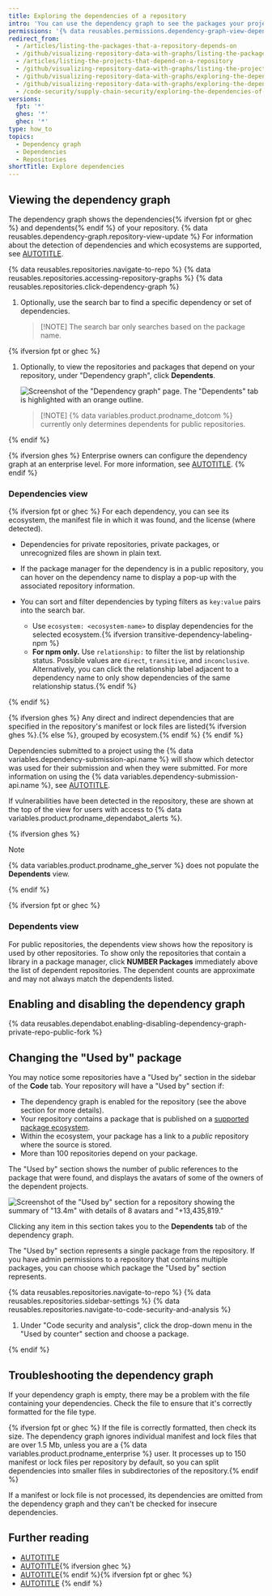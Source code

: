 ```yaml
---
title: Exploring the dependencies of a repository
intro: 'You can use the dependency graph to see the packages your project depends on{% ifversion fpt or ghec %} and the repositories that depend on it{% endif %}. In addition, you can see any vulnerabilities detected in its dependencies.'
permissions: '{% data reusables.permissions.dependency-graph-view-dependencies %}'
redirect_from:
  - /articles/listing-the-packages-that-a-repository-depends-on
  - /github/visualizing-repository-data-with-graphs/listing-the-packages-that-a-repository-depends-on
  - /articles/listing-the-projects-that-depend-on-a-repository
  - /github/visualizing-repository-data-with-graphs/listing-the-projects-that-depend-on-a-repository
  - /github/visualizing-repository-data-with-graphs/exploring-the-dependencies-and-dependents-of-a-repository
  - /github/visualizing-repository-data-with-graphs/exploring-the-dependencies-of-a-repository
  - /code-security/supply-chain-security/exploring-the-dependencies-of-a-repository
versions:
  fpt: '*'
  ghes: '*'
  ghec: '*'
type: how_to
topics:
  - Dependency graph
  - Dependencies
  - Repositories
shortTitle: Explore dependencies
---
```


## Viewing the dependency graph

The dependency graph shows the dependencies{% ifversion fpt or ghec %} and dependents{% endif %} of your repository.  {% data reusables.dependency-graph.repository-view-update %} For information about the detection of dependencies and which ecosystems are supported, see [AUTOTITLE](/code-security/supply-chain-security/understanding-your-software-supply-chain/dependency-graph-supported-package-ecosystems).

{% data reusables.repositories.navigate-to-repo %}
{% data reusables.repositories.accessing-repository-graphs %}
{% data reusables.repositories.click-dependency-graph %}
1. Optionally, use the search bar to find a specific dependency or set of dependencies.

   >[!NOTE] The search bar only searches based on the package name.

{% ifversion fpt or ghec %}

1. Optionally, to view the repositories and packages that depend on your repository, under "Dependency graph", click **Dependents**.

   ![Screenshot of the "Dependency graph" page. The "Dependents" tab is highlighted with an orange outline.](/assets/images/help/graphs/dependency-graph-dependents-tab.png)

   >[!NOTE] {% data variables.product.prodname_dotcom %} currently only determines dependents for public repositories.

{% endif %}

{% ifversion ghes %}
Enterprise owners can configure the dependency graph at an enterprise level. For more information, see [AUTOTITLE](/admin/code-security/managing-supply-chain-security-for-your-enterprise/enabling-the-dependency-graph-for-your-enterprise).
{% endif %}

### Dependencies view

{% ifversion fpt or ghec %}
For each dependency, you can see its ecosystem, the manifest file in which it was found, and the license (where detected).

* Dependencies for private repositories, private packages, or unrecognized files are shown in plain text.
* If the package manager for the dependency is in a public repository, you can hover on the dependency name to display a pop-up with the associated repository information.
* You can sort and filter dependencies by typing filters as `key:value` pairs into the search bar.

    * Use `ecosystem: <ecosystem-name>` to display dependencies for the selected ecosystem.{% ifversion transitive-dependency-labeling-npm %}
    * **For npm only.** Use `relationship:` to filter the list by relationship status. Possible values are `direct`, `transitive`, and `inconclusive`. Alternatively, you can click the relationship label adjacent to a dependency name to only show dependencies of the same relationship status.{% endif %}

{% endif %}

{% ifversion ghes %}
Any direct and indirect dependencies that are specified in the repository's manifest or lock files are listed{% ifversion ghes %}.{% else %}, grouped by ecosystem.{% endif %}
{% endif %}

Dependencies submitted to a project using the {% data variables.dependency-submission-api.name %} will show which detector was used for their submission and when they were submitted. For more information on using the {% data variables.dependency-submission-api.name %}, see [AUTOTITLE](/code-security/supply-chain-security/understanding-your-software-supply-chain/using-the-dependency-submission-api).

If vulnerabilities have been detected in the repository, these are shown at the top of the view for users with access to {% data variables.product.prodname_dependabot_alerts %}.

{% ifversion ghes %}

> [!NOTE]
> {% data variables.product.prodname_ghe_server %} does not populate the **Dependents** view.

{% endif %}

{% ifversion fpt or ghec %}

### Dependents view

For public repositories, the dependents view shows how the repository is used by other repositories. To show only the repositories that contain a library in a package manager, click **NUMBER Packages** immediately above the list of dependent repositories. The dependent counts are approximate and may not always match the dependents listed.

## Enabling and disabling the dependency graph

{% data reusables.dependabot.enabling-disabling-dependency-graph-private-repo-public-fork %}

## Changing the "Used by" package

You may notice some repositories have a "Used by" section in the sidebar of the **Code** tab. Your repository will have a "Used by" section if:
* The dependency graph is enabled for the repository (see the above section for more details).
* Your repository contains a package that is published on a [supported package ecosystem](/code-security/supply-chain-security/understanding-your-software-supply-chain/dependency-graph-supported-package-ecosystems#supported-package-ecosystems).
* Within the ecosystem, your package has a link to a _public_ repository where the source is stored.
* More than 100 repositories depend on your package.

The "Used by" section shows the number of public references to the package that were found, and displays the avatars of some of the owners of the dependent projects.

![Screenshot of the "Used by" section for a repository showing the summary of "13.4m" with details of 8 avatars and "+13,435,819."](/assets/images/help/repository/used-by-section.png)

Clicking any item in this section takes you to the **Dependents** tab of the dependency graph.

The "Used by" section represents a single package from the repository. If you have admin permissions to a repository that contains multiple packages, you can choose which package the "Used by" section represents.

{% data reusables.repositories.navigate-to-repo %}
{% data reusables.repositories.sidebar-settings %}
{% data reusables.repositories.navigate-to-code-security-and-analysis %}
1. Under "Code security and analysis", click the drop-down menu in the "Used by counter" section and choose a package.

{% endif %}

## Troubleshooting the dependency graph

If your dependency graph is empty, there may be a problem with the file containing your dependencies. Check the file to ensure that it's correctly formatted for the file type.

{% ifversion fpt or ghec %}
If the file is correctly formatted, then check its size. The dependency graph ignores individual manifest and lock files that are over 1.5 Mb, unless you are a {% data variables.product.prodname_enterprise %} user. It processes up to 150 manifest or lock files per repository by default, so you can split dependencies into smaller files in subdirectories of the repository.{% endif %}

If a manifest or lock file is not processed, its dependencies are omitted from the dependency graph and they can't be checked for insecure dependencies.

## Further reading

* [AUTOTITLE](/code-security/supply-chain-security/understanding-your-software-supply-chain/about-the-dependency-graph)
* [AUTOTITLE](/code-security/dependabot/dependabot-alerts/viewing-and-updating-dependabot-alerts){% ifversion ghec %}
* [AUTOTITLE](/organizations/collaborating-with-groups-in-organizations/viewing-insights-for-dependencies-in-your-organization){% endif %}{% ifversion fpt or ghec %}
* [AUTOTITLE](/get-started/privacy-on-github)
{% endif %}
